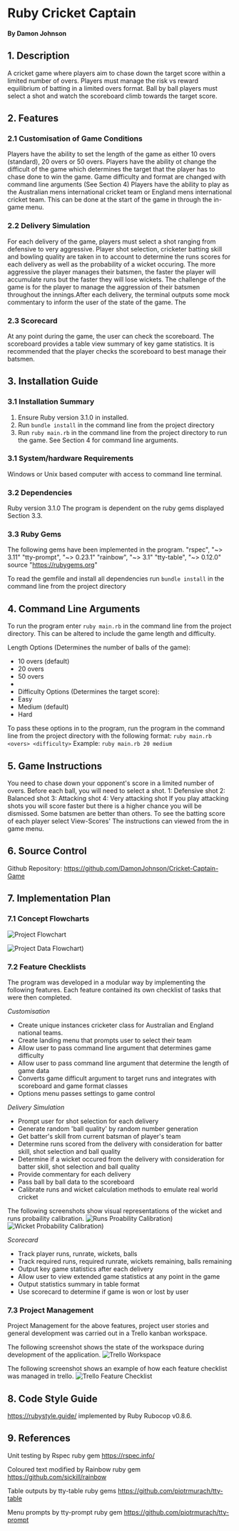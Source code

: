 # Ruby Cricket Captain
#### By Damon Johnson


## 1. Description
A cricket game where players aim to chase down the target score within a limited number of overs.
Players must manage the risk vs reward equilibrium of batting in a limited overs format.
Ball by ball players must select a shot and watch the scoreboard climb towards the target score. 

## 2. Features

### 2.1 Customisation of Game Conditions 
Players have the ability to set the length of the game as either 10 overs (standard), 20 overs or 50 overs.
Players have the ability ot change the difficult of the game which determines the target that the player has to chase done to win the game.
Game difficulty and format are changed with command line arguments (See Section 4)
Players have the ability to play as the Australian mens international cricket team or England mens international cricket team.
This can be done at the start of the game in through the in-game menu.

### 2.2 Delivery Simulation
For each delivery of the game, players must select a shot ranging from defensive to very aggressive. Player shot selection, cricketer batting skill and bowling quality are taken in to account to determine the runs scores for each delivery as well as the probability of a wicket occuring. The more aggressive the player manages their batsmen, the faster the player will accumulate runs but the faster they will lose wickets. The challenge of the game is for the player to manage the aggression of their batsmen throughout the innings.After each delivery, the terminal outputs some mock commentary to inform the user of the state of the game. The

### 2.3 Scorecard
At any point during the game, the user can check the scoreboard. The scoreboard provides a table view summary of key game statistics. It is recommended that the player checks the scoreboard to best manage their batsmen.

## 3. Installation Guide
### 3.1 Installation Summary
1. Ensure Ruby version 3.1.0 in installed.
2. Run `bundle install` in the command line from the project directory
3. Run `ruby main.rb` in the command line from the project directory to run the game. See Section 4 for command line arguments.

### 3.1 System/hardware Requirements
Windows or Unix based computer with access to command line terminal.

### 3.2 Dependencies
Ruby version 3.1.0
The program is dependent on the ruby gems displayed Section 3.3.

### 3.3 Ruby Gems
The following gems have been implemented in the program.
"rspec", "~> 3.11"
"tty-prompt", "~> 0.23.1"
"rainbow", "~> 3.1"
"tty-table", "~> 0.12.0"
source "https://rubygems.org"

To read the gemfile and install all dependencies run `bundle install` in the command line from the project directory


## 4. Command Line Arguments
To run the program enter `ruby main.rb` in the command line from the project directory.
This can be altered to include the game length and difficulty.

Length Options (Determines the number of balls of the game):
- 10 overs (default)
- 20 overs
- 50 overs
- 
- Difficulty Options (Determines the target score):
- Easy
- Medium (default)
- Hard

To pass these options in to the program, run the program in the command line from the project directory with the following format:
`ruby main.rb <overs> <difficulty>`
Example:
`ruby main.rb 20 medium`


## 5. Game Instructions
You need to chase down your opponent's score in a limited number of overs.
Before each ball, you will need to select a shot.
1: Defensive shot
2: Balanced shot
3: Attacking shot
4: Very attacking shot
If you play attacking shots you will score faster but there is a higher chance you will be dismissed.
Some batsmen are better than others. To see the batting score of each player select View-Scores'
The instructions can viewed from the in game menu.

## 6. Source Control
Github Repository: https://github.com/DamonJohnson/Cricket-Captain-Game

## 7. Implementation Plan
### 7.1 Concept Flowcharts

![Project Flowchart](./docs/flowchart.png)

![Project Data Flowchart](./docs/dataflow.png))

### 7.2 Feature Checklists
The program was developed in a modular way by implementing the following features. Each feature contained its own checklist of tasks that were then completed.

*Customisation*
- Create unique instances cricketer class for Australian and England national teams.
- Create landing menu that prompts user to select their team
- Allow user to pass command line argument that determines game difficulty
- Allow user to pass command line argument that determine the length of game data
- Converts game difficult argument to target runs and integrates with scoreboard and game format classes
- Options menu passes settings to game control

*Delivery Simulation*
- Prompt user for shot selection for each delivery
- Generate random 'ball quality' by random number generation
- Get batter's skill from current batsman of player's team
- Determine runs scored from the delivery with consideration for batter skill, shot selection and ball quality
- Determine if a wicket occured from the delivery with consideration for batter skill, shot selection and ball quality
- Provide commentary for each delivery
- Pass ball by ball data to the scoreboard
- Calibrate runs and wicket calculation methods to emulate real world cricket

The following screenshots show visual representations of the wicket and runs probaility calibration.
![Runs Proability Calibration](./docs/runscalibration.png))
![Wicket Probability Calibration](./docs/wicketcalibration.png))

*Scorecard*
- Track player runs, runrate, wickets, balls
- Track required runs, required runrate, wickets remaining, balls remaining
- Output key game statistics after each delivery
- Allow user to view extended game statistics at any point in the game
- Output statistics summary in table format
- Use scorecard to determine if game is won or lost by user

### 7.3 Project Management
Project Management for the above features, project user stories and general development was carried out in a Trello kanban workspace.

The following screenshot shows the state of the workspace during development of the application.
![Trello Workspace](./docs/trello.png)

The following screenshot shows an example of how each feature checklist was managed in trello.
![Trello Feature Checklist](./docs/checklistexample.png)

## 8. Code Style Guide
https://rubystyle.guide/ implemented by Ruby Rubocop v0.8.6.

## 9. References
Unit testing by Rspec ruby gem
https://rspec.info/

Coloured text modified by Rainbow ruby gem
https://github.com/sickill/rainbow

Table outputs by tty-table ruby gems
https://github.com/piotrmurach/tty-table

Menu prompts by tty-prompt ruby gem
https://github.com/piotrmurach/tty-prompt